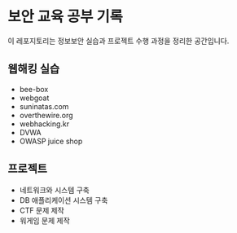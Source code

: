# 보안 교육 공부 기록

이 레포지토리는 정보보안 실습과 프로젝트 수행 과정을 정리한 공간입니다.

## 웹해킹 실습
- bee-box
- webgoat
- suninatas.com
- overthewire.org
- webhacking.kr
- DVWA
- OWASP juice shop

## 프로젝트
- 네트워크와 시스템 구축
- DB 애플리케이션 시스템 구축
- CTF 문제 제작
- 워게임 문제 제작
